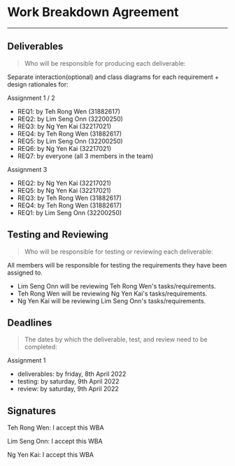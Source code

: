 # Work Breakdown Agreement

---

## Deliverables

>Who will be responsible for producing each deliverable:

Separate interaction(optional) and class diagrams for each requirement + design rationales for:

Assignment 1 / 2
- REQ1: by Teh Rong Wen (31882617)
- REQ2: by Lim Seng Onn (32200250)
- REQ3: by Ng Yen Kai (32217021)
- REQ4: by Teh Rong Wen (31882617)
- REQ5: by Lim Seng Onn (32200250)
- REQ6: by Ng Yen Kai (32217021)
- REQ7: by everyone (all 3 members in the team)

Assignment 3
- REQ2: by Ng Yen Kai (32217021)
- REQ5: by Ng Yen Kai (32217021)
- REQ3: by Teh Rong Wen (31882617)
- REQ4: by Teh Rong Wen (31882617)
- REQ1: by Lim Seng Onn (32200250) 

## Testing and Reviewing

>Who will be responsible for testing or reviewing each deliverable:

All members will be responsible for testing the requirements they have been assigned to.

- Lim Seng Onn will be reviewing Teh Rong Wen's tasks/requirements.
- Teh Rong Wen will be reviewing Ng Yen Kai's tasks/requirements.
- Ng Yen Kai will be reviewing Lim Seng Onn's tasks/requirements.

## Deadlines

>The dates by which the deliverable, test, and review need to be completed:

Assignment 1
- deliverables: by friday, 8th April 2022
- testing: by saturday, 9th April 2022
- review: by saturday, 9th April 2022

## Signatures

Teh Rong Wen: I accept this WBA

Lim Seng Onn: I accept this WBA

Ng Yen Kai: I accept this WBA
